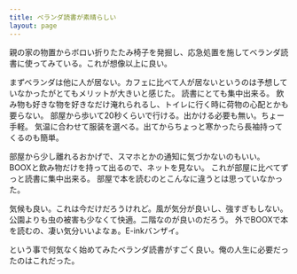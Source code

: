 ```yaml
---
title: ベランダ読書が素晴らしい
layout: page
---
```

親の家の物置からボロい折りたたみ椅子を発掘し、応急処置を施してベランダ読書に使ってみている。これが想像以上に良い。

まずベランダは他に人が居ない。カフェに比べて人が居ないというのは予想していなかったがとてもメリットが大きいと感じた。
読書にとても集中出来る。
飲み物も好きな物を好きなだけ淹れられるし、トイレに行く時に荷物の心配とかも要らない。
部屋から歩いて20秒くらいで行ける。出かける必要も無い。ちょー手軽。
気温に合わせて服装を選べる。出てからちょっと寒かったら長袖持ってくるのも簡単。

部屋から少し離れるおかげで、スマホとかの通知に気づかないのもいい。
BOOXと飲み物だけを持って出るので、ネットを見ない。
これが部屋に比べてずっと読書に集中出来る。
部屋で本を読むのとこんなに違うとは思っていなかった。

気候も良い。これは今だけだろうけれど。風が気分が良いし、強すぎもしない。
公園よりも虫の被害も少なくて快適。二階なのが良いのだろう。
外でBOOXで本を読むの、凄い気分いいよなぁ。E-inkバンザイ。

という事で何気なく始めてみたベランダ読書がすごく良い。俺の人生に必要だったのはこれだった。